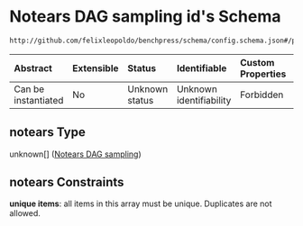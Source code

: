 # Notears DAG sampling id's Schema

```txt
http://github.com/felixleopoldo/benchpress/schema/config.schema.json#/properties/resources/properties/graph/properties/notears
```



| Abstract            | Extensible | Status         | Identifiable            | Custom Properties | Additional Properties | Access Restrictions | Defined In                                                       |
| :------------------ | :--------- | :------------- | :---------------------- | :---------------- | :-------------------- | :------------------ | :--------------------------------------------------------------- |
| Can be instantiated | No         | Unknown status | Unknown identifiability | Forbidden         | Allowed               | none                | [config.schema.json*](config.schema.json "open original schema") |

## notears Type

unknown\[] ([Notears DAG sampling](config-definitions-notears-dag-sampling.md))

## notears Constraints

**unique items**: all items in this array must be unique. Duplicates are not allowed.
